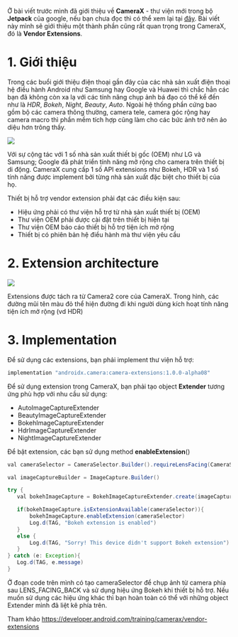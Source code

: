 Ở bài viết trước mình đã giới thiệu về **CameraX** - thư viện mới trong bộ **Jetpack** của google, nếu bạn chưa đọc thì có thể xem lại tại [đây](https://viblo.asia/p/android-camerax-maGK77kDKj2). Bài viết này mình sẽ giới thiệu một thành phần cũng rất quan trọng trong CameraX, đó là **Vendor Extensions**. 
# 1. Giới thiệu
Trong các buổi giới thiệu điện thoại gần đây của các nhà sản xuất điện thoại hệ điều hành Android như Samsung hay Google và Huawei thì chắc hẳn các bạn đã không còn xa lạ với các tính năng chụp ảnh bá đạo có thể kể đến như là *HDR*, *Bokeh*, *Night*, *Beauty*, *Auto*. Ngoài hệ thống phần cứng bao gồm bộ các camera thông thường, camera tele, camera góc rộng hay camera macro thì phần mềm tích hợp cũng làm cho các bức ảnh trở nên ảo diệu hơn trông thấy.

![](https://images.viblo.asia/69df4de2-0036-4ad3-85bd-855d4340d632.png)

Với sự cộng tác với 1 số nhà sản xuất thiết bị gốc (OEM) như LG và Samsung; Google đã phát triển tính năng mở rộng cho camera trên thiết bị di động. CameraX cung cấp 1 số API extensions như Bokeh, HDR và 1 số tính năng được implement bởi từng nhà sản xuất đặc biệt cho thiết bị của họ. 

Thiết bị hỗ trợ vendor extension phải đạt các điều kiện sau:
- Hiệu ứng phải có thư viện hỗ trợ từ nhà sản xuất thiết bị (OEM)
- Thư viện OEM phải được cài đặt trên thiết bị hiện tại
- Thư viện OEM báo cáo thiết bị hỗ trợ tiện ích mở rộng
- Thiết bị có phiên bản hệ điều hành mà thư viện yêu cầu

# 2. Extension architecture
![](https://images.viblo.asia/29f9cdb3-bfd2-448b-b643-9e66eec7d249.png)

Extensions được tách ra từ Camera2 core của CameraX. Trong hình, các đường mũi tên màu đỏ thể hiện đường đi khi người dùng kích hoạt tính năng tiện ích mở rộng (vd HDR)
# 3. Implementation
Để sử dụng các extensions, bạn phải implement thư viện hỗ trợ:

```java
implementation "androidx.camera:camera-extensions:1.0.0-alpha08"
```

Để sử dụng extension trong CameraX, bạn phải tạo object **Extender** tương ứng phù hợp với nhu cầu sử dụng:

- AutoImageCaptureExtender
- BeautyImageCaptureExtender
- BokehImageCaptureExtender
- HdrImageCaptureExtender
- NightImageCaptureExtender

Để bật extension, các bạn sử dụng method **enableExtension**()

```java
val cameraSelector = CameraSelector.Builder().requireLensFacing(CameraSelector.LENS_FACING_BACK).build()

val imageCaptureBuilder = ImageCapture.Builder()

try {
   val bokehImageCapture = BokehImageCaptureExtender.create(imageCaptureBuilder)

   if(bokehImageCapture.isExtensionAvailable(cameraSelector)){
       bokehImageCapture.enableExtension(cameraSelector)
       Log.d(TAG, "Bokeh extension is enabled")
   }
   else {
       Log.d(TAG, "Sorry! This device didn't support Bokeh extension")
   }
} catch (e: Exception){
   Log.d(TAG, e.message)
}
```

Ở đoạn code trên mình có tạo cameraSelector để chụp ảnh từ camera phía sau LENS_FACING_BACK và sử dụng hiệu ứng Bokeh khi thiết bị hỗ trợ. Nếu muốn sử dụng các hiệu ứng khác thì bạn hoàn toàn có thể với những object Extender mình đã liệt kê phía trên.

Tham khảo
https://developer.android.com/training/camerax/vendor-extensions